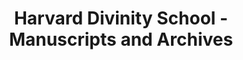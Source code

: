 ---
layout: repo
title: "Harvard Divinity School - Manuscripts and Archives"
id: 18159
permalink: repos/18159/
---